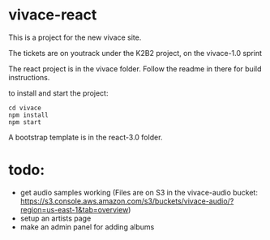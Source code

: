 # vivace-react
This is a project for the new vivace site.

The tickets are on youtrack under the K2B2 project, on the vivace-1.0 sprint

The react project is in the vivace folder. Follow the readme in there for build instructions.

to install and start the project:
```
cd vivace
npm install
npm start
```

A bootstrap template is in the react-3.0 folder.

# todo:
- get audio samples working (Files are on S3 in the vivace-audio bucket: https://s3.console.aws.amazon.com/s3/buckets/vivace-audio/?region=us-east-1&tab=overview)
- setup an artists page
- make an admin panel for adding albums

